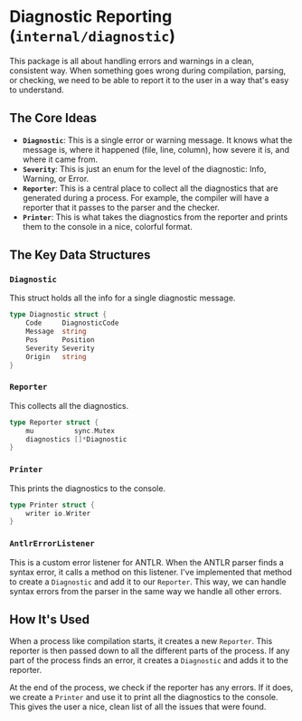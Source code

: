 # Diagnostic Reporting (`internal/diagnostic`)

This package is all about handling errors and warnings in a clean, consistent way. When something goes wrong during compilation, parsing, or checking, we need to be able to report it to the user in a way that's easy to understand.

## The Core Ideas

-   **`Diagnostic`**: This is a single error or warning message. It knows what the message is, where it happened (file, line, column), how severe it is, and where it came from.
-   **`Severity`**: This is just an enum for the level of the diagnostic: Info, Warning, or Error.
-   **`Reporter`**: This is a central place to collect all the diagnostics that are generated during a process. For example, the compiler will have a reporter that it passes to the parser and the checker.
-   **`Printer`**: This is what takes the diagnostics from the reporter and prints them to the console in a nice, colorful format.

## The Key Data Structures

### `Diagnostic`

This struct holds all the info for a single diagnostic message.

```go
type Diagnostic struct {
	Code     DiagnosticCode
	Message  string
	Pos      Position
	Severity Severity
	Origin   string
}
```

### `Reporter`

This collects all the diagnostics.

```go
type Reporter struct {
	mu          sync.Mutex
	diagnostics []*Diagnostic
}
```

### `Printer`

This prints the diagnostics to the console.

```go
type Printer struct {
	writer io.Writer
}
```

### `AntlrErrorListener`

This is a custom error listener for ANTLR. When the ANTLR parser finds a syntax error, it calls a method on this listener. I've implemented that method to create a `Diagnostic` and add it to our `Reporter`. This way, we can handle syntax errors from the parser in the same way we handle all other errors.

## How It's Used

When a process like compilation starts, it creates a new `Reporter`. This reporter is then passed down to all the different parts of the process. If any part of the process finds an error, it creates a `Diagnostic` and adds it to the reporter.

At the end of the process, we check if the reporter has any errors. If it does, we create a `Printer` and use it to print all the diagnostics to the console. This gives the user a nice, clean list of all the issues that were found.
